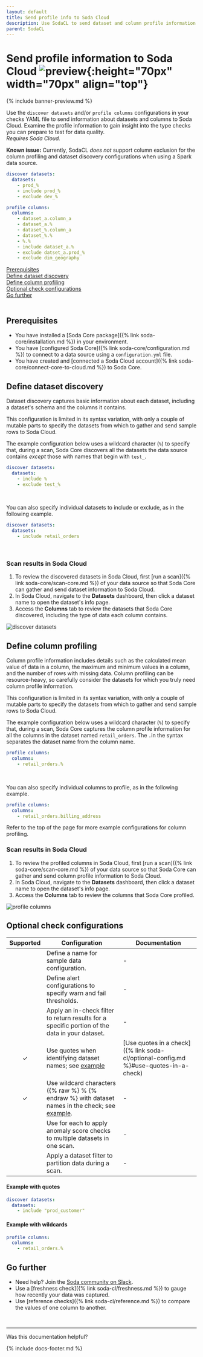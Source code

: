 ```yaml
---
layout: default
title: Send profile info to Soda Cloud
description: Use SodaCL to send dataset and column profile information to Soda Cloud to quickly review the contents of your dataset.
parent: SodaCL
---
```


# Send profile information to Soda Cloud ![preview](/assets/images/preview.png){:height="70px" width="70px" align="top"}

{% include banner-preview.md %}

Use the `discover datasets` and/or `profile columns` configurations in your checks YAML file to send information about datasets and columns to Soda Cloud. Examine the profile information to gain insight into the type checks you can prepare to test for data quality.<br />
*Requires Soda Cloud.*

**Known issue:** Currently, SodaCL *does not* support column exclusion for the column profiling and dataset discovery configurations when using a Spark data source.

```yaml
discover datasets:
  datasets:
    - prod_%
    - include prod_%
    - exclude dev_%

profile columns:
  columns:
    - dataset_a.column_a
    - dataset_a.%
    - dataset_%.column_a
    - dataset_%.%
    - %.%
    - include dataset_a.%
    - exclude datset_a.prod_%
    - exclude dim_geography
```

[Prerequisites](#prerequisites)<br />
[Define dataset discovery](#define-dataset-discovery) <br />
[Define column profiling](#define-column-profiling)<br />
[Optional check configurations](#optional-check-configurations) <br />
[Go further](#go-further) <br />
<br />


## Prerequisites
* You have installed a [Soda Core package]({% link soda-core/installation.md %}) in your environment.
* You have [configured Soda Core]({% link soda-core/configuration.md %}) to connect to a data source using a `configuration.yml` file. 
* You have created and [connected a Soda Cloud account]({% link soda-core/connect-core-to-cloud.md %}) to Soda Core.


## Define dataset discovery

Dataset discovery captures basic information about each dataset, including a dataset's schema and the columns it contains.

This configuration is limited in its syntax variation, with only a couple of mutable parts to specify the datasets from which to gather and send sample rows to Soda Cloud.

The example configuration below uses a wildcard character (`%`) to specify that, during a scan, Soda Core discovers all the datasets the data source contains *except* those with names that begin with `test_`. 


```yaml
discover datasets:
  datasets:
    - include %
    - exclude test_%
```

<br />

You can also specify individual datasets to include or exclude, as in the following example.

```yaml
discover datasets:
  datasets:
    - include retail_orders
```

<br />

### Scan results in Soda Cloud

1. To review the discovered datasets in Soda Cloud, first [run a scan]({% link soda-core/scan-core.md %}) of your data source so that Soda Core can gather and send dataset information to Soda Cloud.
2. In Soda Cloud, navigate to the **Datasets** dashboard, then click a dataset name to open the dataset's info page. 
3. Access the **Columns** tab to review the datasets that Soda Core discovered, including the type of data each column contains.

![discover datasets](../assets/images/discover-datasets.png)


## Define column profiling

Column profile information includes details such as the calculated mean value of data in a column, the maximum and minimum values in a column, and the number of rows with missing data. Column profiling can be resource-heavy, so carefully consider the datasets for which you truly need column profile information. 

This configuration is limited in its syntax variation, with only a couple of mutable parts to specify the datasets from which to gather and send sample rows to Soda Cloud.

The example configuration below uses a wildcard character (`%`) to specify that, during a scan, Soda Core captures the column profile information for all the columns in the dataset named `retail_orders`. The `.`in the syntax separates the dataset name from the column name. 


```yaml
profile columns:
  columns:
    - retail_orders.%
```

<br />

You can also specify individual columns to profile, as in the following example.

```yaml
profile columns:
  columns:
    - retail_orders.billing_address
```

Refer to the top of the page for more example configurations for column profiling.
<br />

### Scan results in Soda Cloud

1. To review the profiled columns in Soda Cloud, first [run a scan]({% link soda-core/scan-core.md %}) of your data source so that Soda Core can gather and send column profile information to Soda Cloud.
2. In Soda Cloud, navigate to the **Datasets** dashboard, then click a dataset name to open the dataset's info page. 
3. Access the **Columns** tab to review the columns that Soda Core profiled.

![profile columns](../assets/images/profile-columns.png)


## Optional check configurations

| Supported | Configuration | Documentation |
| :-: | ------------|---------------|
|   | Define a name for sample data configuration. |  - |
|   | Define alert configurations to specify warn and fail thresholds. | - |
|   | Apply an in-check filter to return results for a specific portion of the data in your dataset.| - | 
| ✓ | Use quotes when identifying dataset names; see [example](#example-with-quotes) | [Use quotes in a check]({% link soda-cl/optional-config.md %}#use-quotes-in-a-check) |
| ✓ | Use wildcard characters ({% raw %} % {% endraw %} with dataset names in the check; see [example](#example-with-wildcards). | - |
|   | Use for each to apply anomaly score checks to multiple datasets in one scan. | - |
|   | Apply a dataset filter to partition data during a scan. |  -  |

#### Example with quotes

```yaml
discover datasets:
  datasets:
    - include "prod_customer"
```

#### Example with wildcards 

```yaml
profile columns:
  columns:
    - retail_orders.%
```

## Go further
* Need help? Join the <a href="http://community.soda.io/slack" target="_blank"> Soda community on Slack</a>.
* Use a [freshness check]({% link soda-cl/freshness.md %}) to gauge how recently your data was captured.
* Use [reference checks]({% link soda-cl/reference.md %}) to compare the values of one column to another.

<br />

---

Was this documentation helpful?

<!-- LikeBtn.com BEGIN -->
<span class="likebtn-wrapper" data-theme="tick" data-i18n_like="Yes" data-ef_voting="grow" data-show_dislike_label="true" data-counter_zero_show="true" data-i18n_dislike="No"></span>
<script>(function(d,e,s){if(d.getElementById("likebtn_wjs"))return;a=d.createElement(e);m=d.getElementsByTagName(e)[0];a.async=1;a.id="likebtn_wjs";a.src=s;m.parentNode.insertBefore(a, m)})(document,"script","//w.likebtn.com/js/w/widget.js");</script>
<!-- LikeBtn.com END -->

{% include docs-footer.md %}